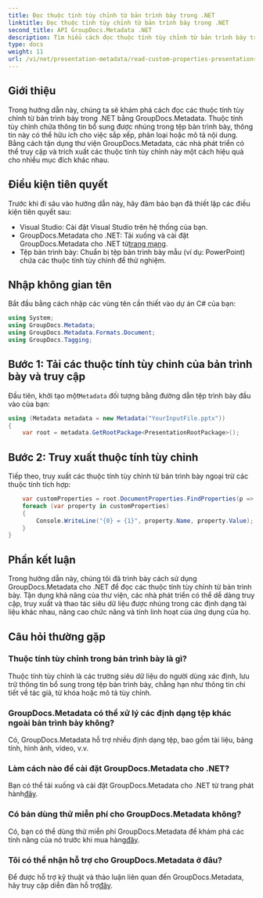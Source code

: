 ```yaml
---
title: Đọc thuộc tính tùy chỉnh từ bản trình bày trong .NET
linktitle: Đọc thuộc tính tùy chỉnh từ bản trình bày trong .NET
second_title: API GroupDocs.Metadata .NET
description: Tìm hiểu cách đọc thuộc tính tùy chỉnh từ bản trình bày trong .NET bằng GroupDocs.Metadata. Truy cập và truy xuất siêu dữ liệu một cách hiệu quả.
type: docs
weight: 11
url: /vi/net/presentation-metadata/read-custom-properties-presentations/
---
```

## Giới thiệu
Trong hướng dẫn này, chúng ta sẽ khám phá cách đọc các thuộc tính tùy chỉnh từ bản trình bày trong .NET bằng GroupDocs.Metadata. Thuộc tính tùy chỉnh chứa thông tin bổ sung được nhúng trong tệp bản trình bày, thông tin này có thể hữu ích cho việc sắp xếp, phân loại hoặc mô tả nội dung. Bằng cách tận dụng thư viện GroupDocs.Metadata, các nhà phát triển có thể truy cập và trích xuất các thuộc tính tùy chỉnh này một cách hiệu quả cho nhiều mục đích khác nhau.
## Điều kiện tiên quyết
Trước khi đi sâu vào hướng dẫn này, hãy đảm bảo bạn đã thiết lập các điều kiện tiên quyết sau:
- Visual Studio: Cài đặt Visual Studio trên hệ thống của bạn.
-  GroupDocs.Metadata cho .NET: Tải xuống và cài đặt GroupDocs.Metadata cho .NET từ[trang mạng](https://releases.groupdocs.com/metadata/net/).
- Tệp bản trình bày: Chuẩn bị tệp bản trình bày mẫu (ví dụ: PowerPoint) chứa các thuộc tính tùy chỉnh để thử nghiệm.

## Nhập không gian tên
Bắt đầu bằng cách nhập các vùng tên cần thiết vào dự án C# của bạn:
```csharp
using System;
using GroupDocs.Metadata;
using GroupDocs.Metadata.Formats.Document;
using GroupDocs.Tagging;
```
## Bước 1: Tải các thuộc tính tùy chỉnh của bản trình bày và truy cập
 Đầu tiên, khởi tạo một`Metadata` đối tượng bằng đường dẫn tệp trình bày đầu vào của bạn:
```csharp
using (Metadata metadata = new Metadata("YourInputFile.pptx"))
{
    var root = metadata.GetRootPackage<PresentationRootPackage>();
```
## Bước 2: Truy xuất thuộc tính tùy chỉnh
Tiếp theo, truy xuất các thuộc tính tùy chỉnh từ bản trình bày ngoại trừ các thuộc tính tích hợp:
```csharp
    var customProperties = root.DocumentProperties.FindProperties(p => !p.Tags.Contains(Tags.Document.BuiltIn));
    foreach (var property in customProperties)
    {
        Console.WriteLine("{0} = {1}", property.Name, property.Value);
    }
}
```

## Phần kết luận
Trong hướng dẫn này, chúng tôi đã trình bày cách sử dụng GroupDocs.Metadata cho .NET để đọc các thuộc tính tùy chỉnh từ bản trình bày. Tận dụng khả năng của thư viện, các nhà phát triển có thể dễ dàng truy cập, truy xuất và thao tác siêu dữ liệu được nhúng trong các định dạng tài liệu khác nhau, nâng cao chức năng và tính linh hoạt của ứng dụng của họ.

## Câu hỏi thường gặp
### Thuộc tính tùy chỉnh trong bản trình bày là gì?
Thuộc tính tùy chỉnh là các trường siêu dữ liệu do người dùng xác định, lưu trữ thông tin bổ sung trong tệp bản trình bày, chẳng hạn như thông tin chi tiết về tác giả, từ khóa hoặc mô tả tùy chỉnh.
### GroupDocs.Metadata có thể xử lý các định dạng tệp khác ngoài bản trình bày không?
Có, GroupDocs.Metadata hỗ trợ nhiều định dạng tệp, bao gồm tài liệu, bảng tính, hình ảnh, video, v.v.
### Làm cách nào để cài đặt GroupDocs.Metadata cho .NET?
 Bạn có thể tải xuống và cài đặt GroupDocs.Metadata cho .NET từ trang phát hành[đây](https://releases.groupdocs.com/metadata/net/).
### Có bản dùng thử miễn phí cho GroupDocs.Metadata không?
 Có, bạn có thể dùng thử miễn phí GroupDocs.Metadata để khám phá các tính năng của nó trước khi mua hàng[đây](https://releases.groupdocs.com/).
### Tôi có thể nhận hỗ trợ cho GroupDocs.Metadata ở đâu?
 Để được hỗ trợ kỹ thuật và thảo luận liên quan đến GroupDocs.Metadata, hãy truy cập diễn đàn hỗ trợ[đây](https://forum.groupdocs.com/c/metadata/14).